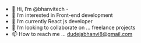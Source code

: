 - 👋 Hi, I’m @bhanvitech -
- 👀 I’m interested in Front-end development
- 🌱 I’m currently  React js developer
- 💞️ I’m looking to collaborate on ... freelance projects
- 📫 How to reach me ... dudejabhanvi8@gmail.com

<!---
bhanvitech/bhanvitech is a ✨ special ✨ repository because its `README.md` (this file) appears on your GitHub profile.
You can click the Preview link to take a look at your changes.
--->
